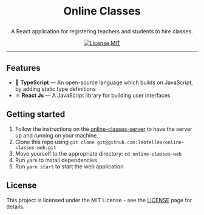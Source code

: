 <h1 align="center">

Online Classes
</h1>

<p align="center">A React application for registering teachers and students to hire classes.</p>

<p align="center">
  <a href="https://opensource.org/licenses/MIT">
    <img src="https://img.shields.io/badge/License-MIT-blue.svg" alt="License MIT">
  </a>
</p>

<hr />

## Features

- 📄 **TypeScript** — An open-source language which builds on JavaScript, by adding static type definitions 
- ⚛️ **React Js** — A JavaScript library for building user interfaces

## Getting started

1. Follow the instructions on the [online-classes-server](https://github.com/leotelles/online-classes-server) to have the server up and running on your machine.
2. Clone this repo using `git clone git@github.com:leotelles/online-classes-web.git`
3. Move yourself to the appropriate directory: `cd online-classes-web`<br />
4. Run `yarn` to install dependencies<br />
5. Run `yarn start` to start the web application

## License

This project is licensed under the MIT License - see the [LICENSE](https://opensource.org/licenses/MIT) page for details.
